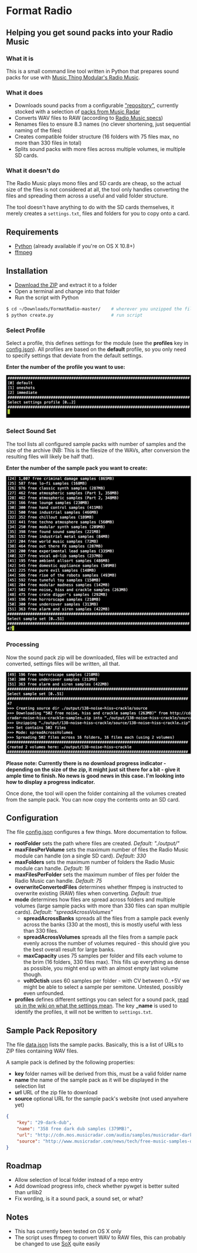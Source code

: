 # Format Radio

## Helping you get sound packs into your Radio Music

### What it is

This is a small command line tool written in Python that prepares sound packs for use with [Music Thing Modular's Radio Music](https://github.com/TomWhitwell/RadioMusic).

### What it does

* Downloads sound packs from a configurable ["repository"](data.json), currently stocked with a selection of [packs from Music Radar](http://www.musicradar.com/news/tech/free-music-samples-download-loops-hits-and-multis-217833/)
* Converts WAV files to RAW (according to [Radio Music specs](https://github.com/TomWhitwell/RadioMusic/wiki/SD-Card%3A-Format-%26-File-Structure#setting-up-files-on-the-micro-sd-card))
* Renames files to ensure 8.3 names (no clever shortening, just sequential naming of the files)
* Creates compatible folder structure (16 folders with 75 files max, no more than 330 files in total)
* Splits sound packs with more files across multiple volumes, ie multiple SD cards.

### What it doesn't do

The Radio Music plays mono files and SD cards are cheap, so the actual size of the files is not considered at all, the tool only handles converting the files and spreading them across a useful and valid folder structure.

The tool doesn't have anything to do with the SD cards themselves, it merely creates a ``settings.txt``, files and folders for you to copy onto a card.

## Requirements

* [Python](https://www.python.org/downloads/release/python-279/) (already available if you're on OS X 10.8+)
* [ffmpeg](https://www.ffmpeg.org/download.html)

## Installation

* [Download the ZIP](https://github.com/apolakipso/FormatRadio/archive/master.zip) and extract it to a folder
* Open a terminal and change into that folder
* Run the script with Python

```bash
$ cd ~/Downloads/FormatRadio-master/	# wherever you unzipped the files
$ python create.py						# run script
```

### Select Profile
Select a profile, this defines settings for the module (see the **profiles** key in [config.json](config.json)). All profiles are based on the **default** profile, so you only need to specify settings that deviate from the default settings.

**Enter the number of the profile you want to use:**

![project/select-profile.png](project/select-profile.png)

### Select Sound Set

The tool lists all configured sample packs with number of samples and the size of the archive (NB: This is the filesize of the WAVs, after conversion the resulting files will likely be half that).

**Enter the number of the sample pack you want to create:**

![project/select-set.png](project/select-set.png)

### Processing

Now the sound pack zip will be downloaded, files will be extracted and converted, settings files will be written, all that.

![project/processing.png](project/processing.png)

**Please note: Currently there is no download progress indicator - depending on the size of the zip, it might just sit there for a bit - give it ample time to finish. No news is good news in this case. I'm looking into how to display a progress indicator.**

Once done, the tool will open the folder containing all the volumes created from the sample pack. You can now copy the contents onto an SD card.

## Configuration
The file [config.json](config.json) configures a few things. More documentation to follow.

* **rootFolder** sets the path where files are created. *Default: "./output/"*
* **maxFilesPerVolume** sets the maximum number of files the Radio Music module can handle (on a single SD card). *Default: 330*
* **maxFolders** sets the maximum number of folders the Radio Music module can handle. *Default: 16*
* **maxFilesPerFolder** sets the maximum number of files per folder the Radio Music can handle. *Default: 75*
* **overwriteConvertedFiles** determines whether ffmpeg is instructed to overwrite existing (RAW) files when converting. *Default: true*
* **mode** determines how files are spread across folders and multiple volumes (large sample packs with more than 330 files can span multiple cards). *Default: "spreadAcrossVolumes"*
	* **spreadAcrossBanks** spreads all the files from a sample pack evenly across the banks (330 at the most), this is mostly useful with less than 330 files.
	* **spreadAcrossVolumes** spreads all the files from a sample pack evenly across the number of volumes required - this should give you the best overall result for large banks.
	* **maxCapacity** uses 75 samples per folder and fills each volume to the brim (16 folders, 330 files max). This fills up everything as dense as possible, you might end up with an almost empty last volume though.
	* **voltOctish** uses 60 samples per folder - with CV between 0..+5V we might be able to select a sample per semitone. Untested, possibly even unfounded.
* **profiles** defines different settings you can select for a sound pack, [read up in the wiki on what the settings mean](https://github.com/TomWhitwell/RadioMusic/wiki/Customise-your-module%3A-Editing-settings.txt). The key **_name** is used to identify the profiles, it will not be written to ``settings.txt``.

## Sample Pack Repository

The file [data.json](data.json) lists the sample packs. Basically, this is a list of URLs to ZIP files containing WAV files.

A sample pack is defined by the following properties:

* **key** folder names will be derived from this, must be a valid folder name
* **name** the name of the sample pack as it will be displayed in the selection list
* **url** URL of the zip file to download
* **source** optional URL for the sample pack's website (not used anywhere yet)

```json
{
	"key": "29-dark-dub",
	"name": "358 free dark dub samples (379MB)",
	"url": "http://cdn.mos.musicradar.com/audio/samples/musicradar-dark-dub-samples.zip",
	"source": "http://www.musicradar.com/news/tech/free-music-samples-download-loops-hits-and-multis-217833/29"
}
```
## Roadmap

* Allow selection of local folder instead of a repo entry
* Add download progress info, check whether pywget is better suited than urllib2
* Fix wording, is it a sound pack, a sound set, or what?

## Notes

* This has currently been tested on OS X only
* The script uses ffmpeg to convert WAV to RAW files, this can probably be changed to use [SoX](sox.sourceforge.net) quite easily
